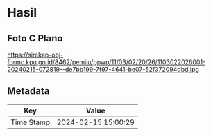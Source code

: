 # Hasil

## Foto C Plano

https://sirekap-obj-formc.kpu.go.id/8462/pemilu/ppwp/11/03/02/20/26/1103022026001-20240215-072819--de7bb199-7f97-4641-be07-52f372094dbd.jpg


## Metadata

| Key        | Value               |
| ---------- | ------------------- |
| Time Stamp | 2024-02-15 15:00:29 |



